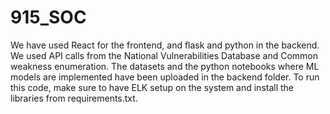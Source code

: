 # 915_SOC
 
We have used React for the frontend, and flask and python in the backend.
We used API calls from the National Vulnerabilities Database and Common weakness enumeration.
The datasets and the python notebooks where ML models are implemented have been uploaded in the backend folder.
To run this code, make sure to have ELK setup on the system and install the libraries from requirements.txt.
